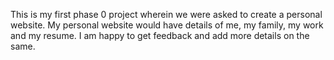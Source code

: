 This is my first phase 0 project wherein we were asked to create a personal website. My personal website would have details of me, my family, my work and my resume.
I am happy to get feedback and add more details on the same.
